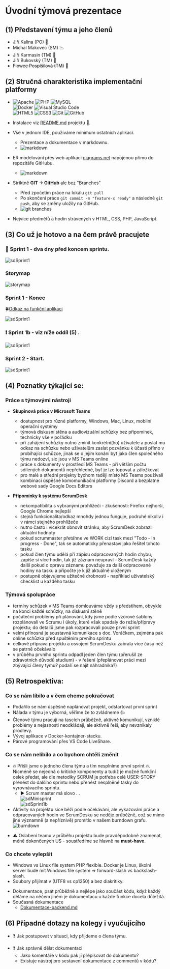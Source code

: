 # Úvodní týmová prezentace

## __(1) Představení týmu a jeho členů__
  * Jiří Kalina (PO) :pushpin:
  * Michal Makovec (SM) :chart_with_downwards_trend:
  * Jiří Karmasin (TM) :gem:
  * Jiří Bukovský (TM) :pill:
  * ~~Flowee Pospíšilová (TM)~~ :tulip:

## __(2) Stručná charakteristika implementační platformy__
   * ![Apache](https://img.shields.io/badge/apache-%23D42029.svg?style=for-the-badge&logo=apache&logoColor=white)
   ![PHP](https://img.shields.io/badge/php-%23777BB4.svg?style=for-the-badge&logo=php&logoColor=white)
   ![MySQL](https://img.shields.io/badge/mysql-%2300f.svg?style=for-the-badge&logo=mysql&logoColor=white)  
   ![Docker](https://img.shields.io/badge/docker-%230db7ed.svg?style=for-the-badge&logo=docker&logoColor=white)
   ![Visual Studio Code](https://img.shields.io/badge/Visual%20Studio%20Code-0078d7.svg?style=for-the-badge&logo=visual-studio-code&logoColor=white)  
   ![HTML5](https://img.shields.io/badge/html5-%23E34F26.svg?style=for-the-badge&logo=html5&logoColor=white)
   ![CSS3](https://img.shields.io/badge/css3-%231572B6.svg?style=for-the-badge&logo=css3&logoColor=white)
   ![Git](https://img.shields.io/badge/git-%23F05033.svg?style=for-the-badge&logo=git&logoColor=white)
   ![GitHub](https://img.shields.io/badge/github-%23121011.svg?style=for-the-badge&logo=github&logoColor=white)
   - Instalace viz [README.md](https://github.com/JKalina08/ssg_magazine) projektu :paw_prints:.
   - Vše v jednom IDE, používáme minimum ostatních aplikací.
      - Prezentace a dokumentace v markdownu.
      - ![markdown](../imgs/markdown.png)  

   - ER modelování přes web aplikaci [diagrams.net](https://app.diagrams.net/) napojenou přímo do repozitáře GitHubu.
      - ![markdown](../imgs/erd.png)  
   - Striktně __GIT -> GitHub__ ale bez "Branches"  
      - Před zpočetím práce na lokálu `git pull`
      - Po skončení práce `git commit -m "feature-x ready"` a následně `git push`, aby se změny uložily na GitHub.
      - ![git branches](../imgs/branch.png)  
   * Nejvíce předmětů a hodin strávených v HTML, CSS, PHP, JavaScript.

## __(3) Co už je hotovo a na čem právě pracujete__  

### :rocket: Sprint 1 - dva dny před koncem sprintu.
   ![sdSprint1](../imgs/sprint1.png)  

### Storymap
   ![storymap](../imgs/storymap.png)

### Sprint 1 - Konec
:four_leaf_clover:[Odkaz na funkční aplikaci](https://alpha.kts.vspj.cz/~karmasin/SSG/home.php)  

   ![sdSprint1](../imgs/sprint1end.png)

### :exclamation: Sprint 1b - viz níže oddíl (5) .
   ![sdSprint1](../imgs/sprint1b.png)  

### Sprint 2 - Start.
   ![sdSprint1](../imgs/sprint2.png)  

## __(4) Poznatky týkající se:__

### Práce s týmovými nástroji

  * __Skupinová práce v Microsoft Teams__  
    * dostupnost pro různé platformy, Windows, Mac, Linux, mobilní operační systémy
    * týmová diskusní stěna a audiovizuální schůzky bez připomínek, technicky vše v pořádku
    * při zahájení schůzky nutno zmínit konkrétní(ho) uživatele a poslat mu odkaz na schůzku nebo uživatelům zaslat pozvánku k účasti přímo v probíhající schůzce, jinak se o jejím konání byť jako člen společného týmu nedozví, sic jsou v MS Teams online
    * práce s dokumenty v prostředí MS Teams - při větším počtu sdílených dokumentů nepřehledné, byť je lze topovat a záložkovat
    * pro malé a střední projekty bychom raději místo MS Teams používali kombinaci úspěšné komomunikační platformy Discord a bezplatné webové sady Google Docs Editors

  * __Připomínky k systému ScrumDesk__
    * nekompatibilita s vybranými prohlížeči - zkušenosti: Firefox nejhorší, Google Chrome nejlepší
    * stejná funkcionalita/odkaz mnohdy jednou funguje, podruhé nikoliv i v rámci stejného prohlížeče
    * nutno často i vícekrát obnovit stránku, aby ScrumDesk zobrazil aktuální hodnoty
    * pokud scrummaster přetáhne ve WORK cizí task mezi "Todo - In progress - Done", tak se automaticky přenastaví jako řešitel tohoto tasku
    * pokud člen týmu udělá při zápisu odpracovaných hodin chybu, zapíše si více hodin, tak již záznam neupraví - ScrumDesk každý další pokud o opravu záznamu považuje za další odpracované hodiny na tasku a připočte je k již aktuálně uloženým
    * postupně objevujeme užitečné drobnosti - například uživatelský checklist u každého tasku

### Týmová spolupráce

  * termíny schůzek v MS Teams domlouváme vždy s předstihem, obvykle na konci každé schůzky, na diskusní stěně
  * počáteční problémy při plánování, kdy jsme podle vzorové šablony rozplánovali ve Scrumu i úkoly, které však spadaly do režie/přípravy projektu; do detailů jsme pak rozpracovali pouze první sprint
  * velmi přínosná je soustavná komunikace s doc. Voráčkem, zejména pak online schůzka před spuštěním prvního sprintu
  * celkově příprava projektu a osvojení ScrumDesku zabrala více času než se patrně očekávalo
  * v průběhu prvního sprintu odpadl jeden člen týmu (přerušil ze zdravotních důvodů studium) - v řešení (přeplánovat práci mezi zbývající členy týmu? podaří se najít náhradníka?)

## __(5) Retrospektiva:__

### Co se nám líbilo a v čem cheme pokračovat
  * Podařilo se nám úspěšně  naplánovat projekt, odstartovat první sprint
  * Nálada v týmu je výborná, věříme že to zvládneme 👍
  * Členové týmu pracují na tascích průběžně, aktivně komunikují, vzniklé problémy a nejasnosti neodkládají, ale aktivně řeší, aby nevznikaly prodlevy.
  * Vývoj aplikace v Docker-kontajner-stacku.
  * Párové programování přes VS Code LiveShare.

### Co se nám nelíbilo a co bychom chtěli změnit
  * :fire: Přišli jsme o jednoho člena týmu a tím nesplníme první sprint :fire:. Nicméně se nejedná o kritické komponenty a tudíž je možné funkční celek předat, ale dle metodiky SCRUM je potřeba celé USER-STORY přenést do dalšího sprintu nebo přenést nesplněné tasky do vyrovnávacího sprintu.
    -  :arrow_forward: Scrum master má slovo . .   
   ![sdMinisprint](../imgs/minisprint.png)  
   ![sdSprint1b](../imgs/sprint1b.png)  
  * Aktivity na projektu sice běží podle očekávání, ale vykazování práce a odpracovaných hodin ve ScrumDesku se neděje průběžně, což se mimo jiné významně (a nepříznivě) promítlo v našem burndown grafu.
  ![burndown](../imgs/burndown.png)  
  - :warning: Oslabení teamu v průběhu projektu bude pravděpodobně znamenat, méně dokončených US - soustředíme se hlavně na __must-have__.

### Co chcete vylepšit
  * Windows vs Linux file system PHP flexible. Docker je Linux, školní server bude mít Windows file systém => forward-slash vs backslash-slash.
  * Soubory přijímat v (UTF8 vs cp1250) a bez diakritiky.
  - Dokumentace, psát průběžně a nejlépe jako součást kódu, když každý děláme na něčem jiném je dokumentacu u každé funkce docela důležitá.
  - Současná dokumentace
      - [Dokumentace-backend.md](https://github.com/JKalina08/ssg_magazine/blob/main/docs/Dokumentace-backend.md)


## __(6) Případné dotazy na kolegy i vyučujícího__
* :question: Jak postupovat v situaci, kdy přijdeme o člena týmu.
- :question: Jak správně dělat dokumentaci
    -  Jako komentáře v kódu pak jí přepisovat do dokumentu? 
    - Existuje nástroj pro sestavení dokumentace z commentů v kódu?
